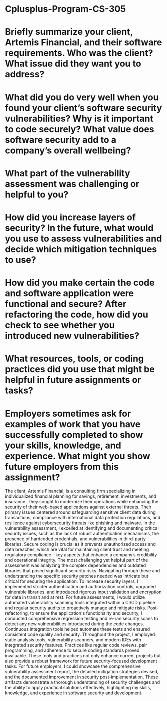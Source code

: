 # Cplusplus-Program-CS-305

# Briefly summarize your client, Artemis Financial, and their software requirements. Who was the client? What issue did they want you to address?
# What did you do very well when you found your client’s software security vulnerabilities? Why is it important to code securely? What value does software security add to a company’s overall wellbeing?
# What part of the vulnerability assessment was challenging or helpful to you?
# How did you increase layers of security? In the future, what would you use to assess vulnerabilities and decide which mitigation techniques to use?
# How did you make certain the code and software application were functional and secure? After refactoring the code, how did you check to see whether you introduced new vulnerabilities?
# What resources, tools, or coding practices did you use that might be helpful in future assignments or tasks?
# Employers sometimes ask for examples of work that you have successfully completed to show your skills, knowledge, and experience. What might you show future employers from this assignment?

  The client, Artemis Financial, is a consulting firm specializing in individualized financial planning for savings, retirement, investments, and insurance. They sought to modernize their operations while enhancing the security of their web-based applications against external threats. Their primary issues centered around safeguarding sensitive client data during transactions, compliance with international data protection regulations, and resilience against cybersecurity threats like phishing and malware. In the vulnerability assessment, I excelled at identifying and documenting critical security issues, such as the lack of robust authentication mechanisms, the presence of hardcoded credentials, and vulnerabilities in third-party libraries. Secure coding is crucial as it prevents unauthorized access and data breaches, which are vital for maintaining client trust and meeting regulatory compliance—key aspects that enhance a company’s credibility and operational integrity. The most challenging yet helpful part of the assessment was analyzing the complex dependencies and outdated libraries that posed significant security risks. Navigating through these and understanding the specific security patches needed was intricate but critical for securing the application. 
  To increase security layers, I implemented stricter authentication and authorization controls, upgraded vulnerable libraries, and introduced rigorous input validation and encryption for data in transit and at rest. For future assessments, I would utilize automated vulnerability scanning tools integrated within a CI/CD pipeline and regular security audits to proactively manage and mitigate risks. Post-refactoring, to ensure the application's functionality and security, I conducted comprehensive regression testing and re-ran security scans to detect any new vulnerabilities introduced during the code changes. Continuous integration tools helped automate these tests and ensured consistent code quality and security. Throughout the project, I employed static analysis tools, vulnerability scanners, and modern IDEs with integrated security features. Practices like regular code reviews, pair programming, and adherence to secure coding standards proved invaluable. These tools and practices not only enhance current projects but also provide a robust framework for future security-focused development tasks. For future employers, I could showcase the comprehensive vulnerability assessment report, the detailed mitigation strategies devised, and the documented improvement in security post-implementation. These artifacts demonstrate a thorough understanding of security challenges and the ability to apply practical solutions effectively, highlighting my skills, knowledge, and experience in software security and development.







